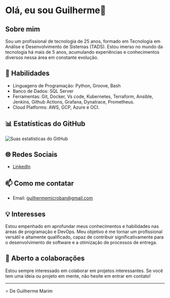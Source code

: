 # Olá, eu sou Guilherme👋

## Sobre mim
Sou um profissional de tecnologia de 25 anos, formado em Tecnologia em Análise e Desenvolvimento de Sistemas (TADS). Estou imerso no mundo da tecnologia há mais de 5 anos, acumulando experiências e conhecimentos diversos nessa área em constante evolução.

## 🚀 Habilidades
- Linguagens de Programação: Python, Groove, Bash
- Banco de Dados: SQL Server
- Ferramentas: Git, Docker, Vs code, Kubernetes, Terraform, Ansible, Jenkins, Github Actions, Grafana, Dynatrace, Prometheus.
- Cloud Platforms: AWS, GCP, Azure e OCI.

## 📊 Estatísticas do GitHub
![Suas estatísticas do GitHub](https://github-readme-stats.vercel.app/api?username=guivascs&show_icons=true)

## 🌐 Redes Sociais
- [LinkedIn](www.linkedin.com/in/guilhememarim)

## 📫 Como me contatar
- Email: guilhermemicroban@gmail.com

## 💡 Interesses
Estou empenhado em aprofundar meus conhecimentos e habilidades nas áreas de programação e DevOps. Meu objetivo é me tornar um profissional versátil e altamente qualificado, capaz de contribuir significativamente para o desenvolvimento de software e a otimização de processos de entrega.

## 🤝 Aberto a colaborações
Estou sempre interessado em colaborar em projetos interessantes. Se você tem uma ideia ou projeto em mente, não hesite em entrar em contato!

---

⭐️ De Guilherme Marim